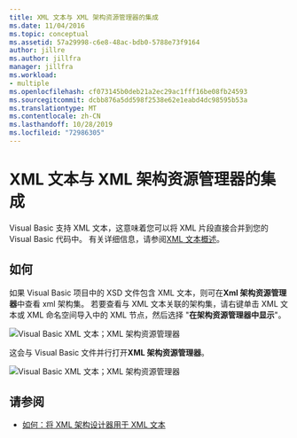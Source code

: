 ```yaml
---
title: XML 文本与 XML 架构资源管理器的集成
ms.date: 11/04/2016
ms.topic: conceptual
ms.assetid: 57a29998-c6e8-48ac-bdb0-5788e73f9164
author: jillre
ms.author: jillfra
manager: jillfra
ms.workload:
- multiple
ms.openlocfilehash: cf073145b0deb21a2ec29ac1fff16be08fb24593
ms.sourcegitcommit: dcbb876a5dd598f2538e62e1eabd4dc98595b53a
ms.translationtype: MT
ms.contentlocale: zh-CN
ms.lasthandoff: 10/28/2019
ms.locfileid: "72986305"
---
```

# <a name="integration-of-xml-literals-with-xml-schema-explorer"></a>XML 文本与 XML 架构资源管理器的集成

Visual Basic 支持 XML 文本，这意味着您可以将 XML 片段直接合并到您的 Visual Basic 代码中。 有关详细信息，请参阅[XML 文本概述](/dotnet/visual-basic/programming-guide/language-features/xml/xml-literals-overview)。

## <a name="how-to"></a>如何

如果 Visual Basic 项目中的 XSD 文件包含 XML 文本，则可在**Xml 架构资源管理器**中查看 xml 架构集。 若要查看与 XML 文本关联的架构集，请右键单击 XML 文本或 XML 命名空间导入中的 XML 节点，然后选择 "**在架构资源管理器中显示**"。

![Visual Basic XML 文本；XML 架构资源管理器](../xml-tools/media/vbxmlliteralswithxmlschemaexplorer1.gif)

这会与 Visual Basic 文件并行打开**XML 架构资源管理器**。

![Visual Basic XML 文本；XML 架构资源管理器](../xml-tools/media/vbxmlliteralswithxmlschemaexplorer2.gif)

## <a name="see-also"></a>请参阅

- [如何：将 XML 架构设计器用于 XML 文本](../xml-tools/how-to-use-the-xml-schema-designer-with-xml-literals.md)